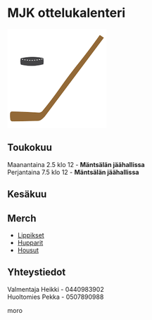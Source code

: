 # MJK ottelukalenteri
![Markdown Logo](Unknown.png)

## Toukokuu

Maanantaina 2.5 klo 12 - **Mäntsälän jäähallissa**  
Perjantaina 7.5 klo 12 - **Mäntsälän jäähallissa**

## Kesäkuu



## Merch
* [Lippikset](mjk.fi/merch/lippikset)
* [Hupparit](mjk.fi/merch/hupparit)
* [Housut](mjk.fi/merch/housut)

## Yhteystiedot  
Valmentaja Heikki - 0440983902  
Huoltomies Pekka - 0507890988

moro